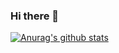 ### Hi there 👋

[![Anurag's github stats](https://github-readme-stats.vercel.app/api?username=Rahgomes&hide=prs,contribs&show_icons=true&theme=dracula)](https://github.com/Rahgomes/github-readme-stats)
